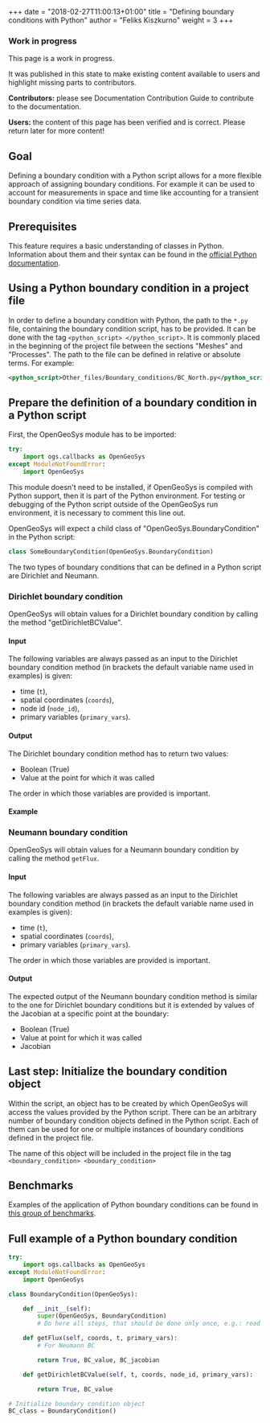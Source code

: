 +++
date = "2018-02-27T11:00:13+01:00"
title = "Defining boundary conditions with Python"
author = "Feliks Kiszkurno"
weight = 3
+++
<div class="note">

### Work in progress

This page is a work in progress.

It was published in this state to make existing content available to users and highlight missing parts to contributors.

**Contributors:** please see Documentation Contribution Guide to contribute to the documentation.

**Users:** the content of this page has been verified and is correct. Please return later for more content!

</div>

## Goal

Defining a boundary condition with a Python script allows for a more flexible approach of assigning boundary conditions.
For example it can be used to account for measurements in space and time like accounting for a transient boundary condition via
time series data.

## Prerequisites

This feature requires a basic understanding of classes in Python. Information about them and their syntax can be found in the
[official Python documentation](https://docs.python.org/3/tutorial/classes.html).

## Using a Python boundary condition in a project file

<!-- TODO: add a description of how to call a Python bc from the boundary condition tag -->

In order to define a boundary condition with Python, the path to the `*.py` file, containing the boundary condition script, has
to be provided.
It can be done with the tag `<python_script> </python_script>`.
It is commonly placed in the beginning of the project file between the sections "Meshes" and "Processes".
The path to the file can be defined in relative or absolute terms. For example:

```xml
<python_script>Other_files/Boundary_conditions/BC_North.py</python_script>
```

## Prepare the definition of a boundary condition in a Python script

First, the OpenGeoSys module has to be imported:

```python
try:
    import ogs.callbacks as OpenGeoSys
except ModuleNotFoundError:
    import OpenGeoSys
```

This module doesn't need to be installed, if OpenGeoSys is compiled with Python support, then it is part of the Python
environment.
For testing or debugging of the Python script outside of the OpenGeoSys run environment, it is necessary to comment this line
out.

OpenGeoSys will expect a child class of "OpenGeoSys.BoundaryCondition" in the Python script:

```python
class SomeBoundaryCondition(OpenGeoSys.BoundaryCondition)
```

The two types of boundary conditions that can be defined in a Python script are Dirichlet and Neumann.

### Dirichlet boundary condition

OpenGeoSys will obtain values for a Dirichlet boundary condition by calling the method "getDirichletBCValue".

#### Input

The following variables are always passed as an input to the Dirichlet boundary condition method (in brackets the default
variable name used in examples) is given:

- time (`t`),
- spatial coordinates (`coords`),
- node id (`node_id`),
- primary variables (`primary_vars`).

#### Output

The Dirichlet boundary condition method has to return two values:

- Boolean (True)
- Value at the point for which it was called

The order in which those variables are provided is important.

#### Example

### Neumann boundary condition

OpenGeoSys will obtain values for a Neumann boundary condition by calling the method `getFlux`.

#### Input

The following variables are always passed as an input to the Dirichlet boundary condition method (in brackets the default variable name used in examples is given):

- time (`t`),
- spatial coordinates (`coords`),
- primary variables (`primary_vars`).

The order in which those variables are provided is important.

#### Output

The expected output of the Neumann boundary condition method is similar to the one for Dirichlet boundary conditions but it is
extended by values of the Jacobian at a specific point at the boundary:

- Boolean (True)
- Value at point for which it was called
- Jacobian

## Last step: Initialize the boundary condition object

Within the script, an object has to be created by which OpenGeoSys will access the values provided by the Python script.
There can be an arbitrary number of boundary condition objects defined in the Python script.
Each of them can be used for one or multiple instances of boundary conditions defined in the project file.

The name of this object will be included in the project file in the tag `<boundary_condition> <boundary_condition>`

## Benchmarks

Examples of the application of Python boundary conditions can be found in [this group of benchmarks](/docs/benchmarks/python-bc/).

## Full example of a Python boundary condition

```python
try:
    import ogs.callbacks as OpenGeoSys
except ModuleNotFoundError:
    import OpenGeoSys

class BoundaryCondition(OpenGeoSys):

    def __init__(self):
        super(OpenGeoSys, BoundaryCondition)
        # Do here all steps, that should be done only once, e.g.: read and preprocess the data from csv file

    def getFlux(self, coords, t, primary_vars):
        # For Neumann BC

        return True, BC_value, BC_jacobian

    def getDirichletBCValue(self, t, coords, node_id, primary_vars):

        return True, BC_value

# Initialize boundary condition object
BC_class = BoundaryCondition()
```
